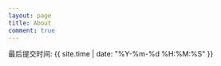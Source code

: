 ```yaml
---
layout: page
title: About
comment: true
---
```


最后提交时间: {{ site.time | date: "%Y-%m-%d %H:%M:%S" }}
